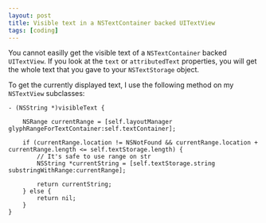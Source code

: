 ```yaml
---
layout: post
title: Visible text in a NSTextContainer backed UITextView
tags: [coding]
---
```


You cannot easilly get the visible text of a `NSTextContainer` backed `UITextView`. If you look at the `text` or `attributedText` properties, you will get the whole text that you gave to your `NSTextStorage` object.

To get the currently displayed text, I use the following method on my `NSTextView` subclasses:

```objc
- (NSString *)visibleText {

    NSRange currentRange = [self.layoutManager glyphRangeForTextContainer:self.textContainer];

    if (currentRange.location != NSNotFound && currentRange.location + currentRange.length <= self.textStorage.length) {
        // It's safe to use range on str
        NSString *currentString = [self.textStorage.string substringWithRange:currentRange];

        return currentString;
    } else {
        return nil;
    }
}

```
